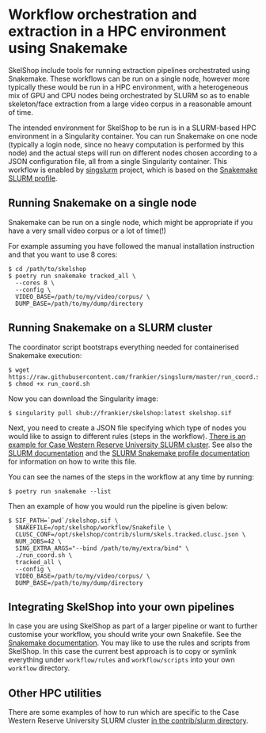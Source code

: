 # Workflow orchestration and extraction in a HPC environment using Snakemake

SkelShop include tools for running extraction pipelines orchestrated using
Snakemake. These workflows can be run on a single node, however more typically
these would be run in a HPC environment, with a heterogeneous mix of GPU and
CPU nodes being orchestrated by SLURM so as to enable skeleton/face extraction
from a large video corpus in a reasonable amount of time.

The intended environment for SkelShop to be run is in a SLURM-based HPC
environment in a Singularity container. You can run Snakemake on one node
(typically a login node, since no heavy computation is performed by this node)
and the actual steps will run on different nodes chosen according to a JSON
configuration file, all from a single Singularity container. This workflow is
enabled by [singslurm](https://github.com/frankier/singslurm) project, which is
based on the [Snakemake SLURM
profile](https://github.com/Snakemake-Profiles/slurm).

## Running Snakemake on a single node

Snakemake can be run on a single node, which might be appropriate if you have
a very small video corpus or a lot of time(!)

For example assuming you have followed the manual installation instruction and
that you want to use 8 cores:

    $ cd /path/to/skelshop
    $ poetry run snakemake tracked_all \
      --cores 8 \
      --config \
      VIDEO_BASE=/path/to/my/video/corpus/ \
      DUMP_BASE=/path/to/my/dump/directory

## Running Snakemake on a SLURM cluster

The coordinator script bootstraps everything needed for containerised Snakemake
execution:

    $ wget https://raw.githubusercontent.com/frankier/singslurm/master/run_coord.sh
    $ chmod +x run_coord.sh

Now you can download the Singularity image:

    $ singularity pull shub://frankier/skelshop:latest skelshop.sif

Next, you need to create a JSON file specifying which type of nodes you would
like to assign to different rules (steps in the workflow). [There is an example
for Case Western Reserve University SLURM
cluster](https://github.com/frankier/skelshop/blob/master/contrib/slurm/track.clusc.json).
See also the [SLURM
documentation](https://slurm.schedmd.com/documentation.html) and the [SLURM
Snakemake profile documentation](https://github.com/Snakemake-Profiles/slurm)
for information on how to write this file.

You can see the names of the steps in the workflow at any time by running:

    $ poetry run snakemake --list

Then an example of how you would run the pipeline is given below:

    $ SIF_PATH=`pwd`/skelshop.sif \
      SNAKEFILE=/opt/skelshop/workflow/Snakefile \
      CLUSC_CONF=/opt/skelshop/contrib/slurm/skels.tracked.clusc.json \
      NUM_JOBS=42 \
      SING_EXTRA_ARGS="--bind /path/to/my/extra/bind" \
      ./run_coord.sh \
      tracked_all \
      --config \
      VIDEO_BASE=/path/to/my/video/corpus/ \
      DUMP_BASE=/path/to/my/dump/directory

## Integrating SkelShop into your own pipelines

In case you are using SkelShop as part of a larger pipeline or want to further
customise your workflow, you should write your own Snakefile. See the
[Snakemake documentation](https://snakemake.readthedocs.io). You may like to
use the rules and scripts from SkelShop. In this case the current best approach
is to copy or symlink everything under `workflow/rules` and `workflow/scripts`
into your own `workflow` directory.

## Other HPC utilities

There are some examples of how to run which are specific to the Case Western
Reserve University SLURM cluster [in the contrib/slurm
directory](https://github.com/frankier/skelshop/tree/master/contrib/slurm).
